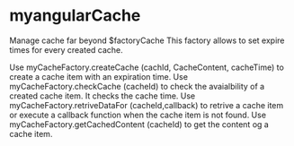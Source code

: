 # myangularCache
Manage cache far beyond $factoryCache
This factory allows to set expire times for every created cache.

Use  myCacheFactory.createCache (cachId, CacheContent, cacheTime) to create a cache item with an expiration time.
Use  myCacheFactory.checkCache (cacheId) to check the avaialbility of a created cache item. It checks the cache time.
Use  myCacheFactory.retriveDataFor (cacheId,callback) to retrive a cache item or execute a callback function when the cache item is not found.
Use  myCacheFactory.getCachedContent (cacheId) to get the content og a cache item. 

